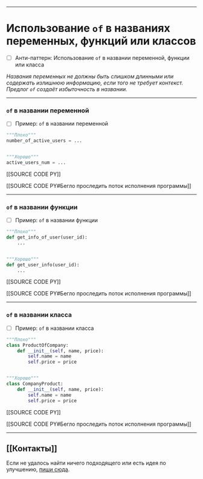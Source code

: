 ***
# Использование `of` в названиях переменных, функций или классов
- [ ] Анти-паттерн: Использование `of` в названии переменной, функции или класса

_Названия переменных не должны быть слишком длинными или содержать излишнюю информацию, если того не требует контекст.
Предлог `of` создаёт избыточность в названии._

***
### `of` в названии переменной
- [ ] Пример: `of` в названии переменной

```python
"""Плохо"""
number_of_active_users = ...


"""Хорошо"""
active_users_num = ...
```

[[SOURCE CODE PY]]

[[SOURCE CODE PY#Бегло проследить поток исполнения программы]]

***
### `of` в названии функции
- [ ] Пример: `of` в названии функции

```python
"""Плохо"""
def get_info_of_user(user_id):
    ...


"""Хорошо"""
def get_user_info(user_id):
    ...
```

[[SOURCE CODE PY]]

[[SOURCE CODE PY#Бегло проследить поток исполнения программы]]

***
### `of` в названии класса
- [ ] Пример: `of` в названии класса

```python
"""Плохо"""
class ProductOfCompany:
    def __init__(self, name, price):
        self.name = name
        self.price = price


"""Хорошо"""
class CompanyProduct:
    def __init__(self, name, price):
        self.name = name
        self.price = price
```

[[SOURCE CODE PY]]

[[SOURCE CODE PY#Бегло проследить поток исполнения программы]]

***
## [[Контакты]]
Если не удалось найти ничего подходящего или есть идея по улучшению, [пиши сюда](https://github.com/jmuriki/WorthGrid/wiki/Контакты).
